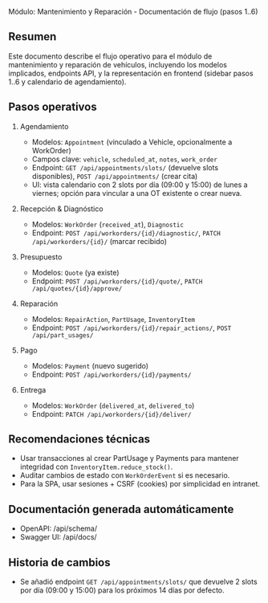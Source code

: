 Módulo: Mantenimiento y Reparación - Documentación de flujo (pasos 1..6)

Resumen
-------
Este documento describe el flujo operativo para el módulo de mantenimiento y reparación de vehículos, incluyendo los modelos implicados, endpoints API, y la representación en frontend (sidebar pasos 1..6 y calendario de agendamiento).

Pasos operativos
-----------------
1. Agendamiento
   - Modelos: `Appointment` (vinculado a Vehicle, opcionalmente a WorkOrder)
   - Campos clave: `vehicle`, `scheduled_at`, `notes`, `work_order`
   - Endpoint: `GET /api/appointments/slots/` (devuelve slots disponibles), `POST /api/appointments/` (crear cita)
   - UI: vista calendario con 2 slots por día (09:00 y 15:00) de lunes a viernes; opción para vincular a una OT existente o crear nueva.

2. Recepción & Diagnóstico
   - Modelos: `WorkOrder` (`received_at`), `Diagnostic`
   - Endpoint: `POST /api/workorders/{id}/diagnostic/`, `PATCH /api/workorders/{id}/` (marcar recibido)

3. Presupuesto
   - Modelos: `Quote` (ya existe)
   - Endpoint: `POST /api/workorders/{id}/quote/`, `PATCH /api/quotes/{id}/approve/`

4. Reparación
   - Modelos: `RepairAction`, `PartUsage`, `InventoryItem`
   - Endpoint: `POST /api/workorders/{id}/repair_actions/`, `POST /api/part_usages/`

5. Pago
   - Modelos: `Payment` (nuevo sugerido)
   - Endpoint: `POST /api/workorders/{id}/payments/`

6. Entrega
   - Modelos: `WorkOrder` (`delivered_at`, `delivered_to`)
   - Endpoint: `PATCH /api/workorders/{id}/deliver/`

Recomendaciones técnicas
-------------------------
- Usar transacciones al crear PartUsage y Payments para mantener integridad con `InventoryItem.reduce_stock()`.
- Auditar cambios de estado con `WorkOrderEvent` si es necesario.
- Para la SPA, usar sesiones + CSRF (cookies) por simplicidad en intranet.

Documentación generada automáticamente
-------------------------------------
- OpenAPI: /api/schema/
- Swagger UI: /api/docs/

Historia de cambios
-------------------
- Se añadió endpoint `GET /api/appointments/slots/` que devuelve 2 slots por día (09:00 y 15:00) para los próximos 14 días por defecto.

